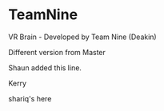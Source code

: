 # TeamNine
VR Brain - Developed by Team Nine (Deakin)

Different version from Master

Shaun added this line.

Kerry

shariq's here
